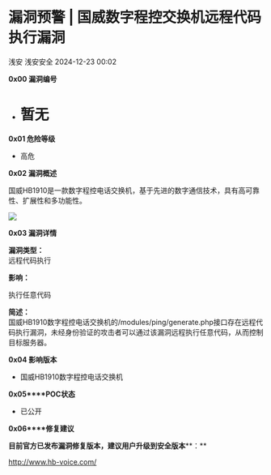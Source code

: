 #  漏洞预警 | 国威数字程控交换机远程代码执行漏洞   
浅安  浅安安全   2024-12-23 00:02  
  
**0x00 漏洞编号**  
- # 暂无  
  
**0x01 危险等级**  
- 高危  
  
**0x02 漏洞概述**  
  
国威HB1910是一款数字程控电话交换机，基于先进的数字通信技术，具有高可靠性、扩展性和多功能性。  
  
![](https://mmbiz.qpic.cn/sz_mmbiz_png/7stTqD182SU8iaTUOG2Yp65MtC7pXugJBFYZlJ9hqoYtfmYpJf6kBZlicSlCqAXwGGEia5FI4EW4VVTobLQJVHiaFg/640?wx_fmt=png&from=appmsg "")  
  
**0x03 漏洞详情**  
  
**漏洞类型：**  
远程代码执行  
  
  
**影响：**  
  
执行任意代码  
  
**简述：**  
国威HB1910数字程控电话交换机的/modules/ping/generate.php接口存在远程代码执行漏洞，未经身份验证的攻击者可以通过该漏洞远程执行任意代码，从而控制目标服务器。  
  
**0x04 影响版本**  
- 国威HB1910数字程控电话交换机  
  
**0x05****POC状态**  
- 已公开  
  
**0x06****修复建议**  
  
**目前官方已发布漏洞修复版本，建议用户升级到安全版本****：**  
  
http://www.hb-voice.com/  
  
  
  
